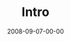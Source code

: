 ---
layout: message
category: message
series: "Core Strength"
title: "Intro"
date: 2008-09-07-00-00
message_id: 515
---